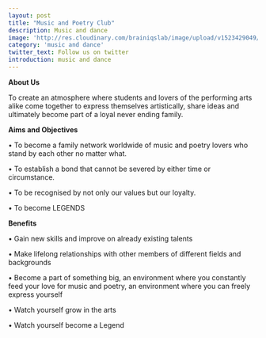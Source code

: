 ```yaml
---
layout: post
title: "Music and Poetry Club"
description: Music and dance
image: 'http://res.cloudinary.com/brainiqslab/image/upload/v1523429049/music_udvowa.png'
category: 'music and dance'
twitter_text: Follow us on twitter
introduction: music and dance
---
```


**About Us**

To create an atmosphere where students and lovers of the performing arts alike come together to express themselves artistically, share ideas and ultimately become part of a loyal never ending family.


**Aims and Objectives**

•	To become a family network worldwide of music and poetry lovers who stand by each other no matter what.

•	To establish a bond that cannot be severed by either time or circumstance.

•	To be recognised by not only our values but our loyalty.

•	To become LEGENDS


**Benefits**

•	Gain new skills and improve on already existing talents

•	Make lifelong relationships with other members of different fields and backgrounds

•	Become a part of something big, an environment where you constantly feed your love for music and poetry, an environment where you can freely express yourself

•	Watch yourself grow in the arts

•	Watch yourself become a Legend
